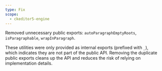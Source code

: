 ```yaml
---
type: Fix
scope:
  - ckeditor5-engine
---
```


Removed unnecessary public exports: `autoParagraphEmptyRoots`, `isParagraphable`, `wrapInParagraph`.

These utilities were only provided as internal exports (prefixed with `_`), which indicates they are not part of the public API. Removing the duplicate public exports cleans up the API and reduces the risk of relying on implementation details.
